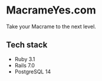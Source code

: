# MacrameYes.com

Take your Macrame to the next level.

## Tech stack

- Ruby 3.1
- Rails 7.0
- PostgreSQL 14
